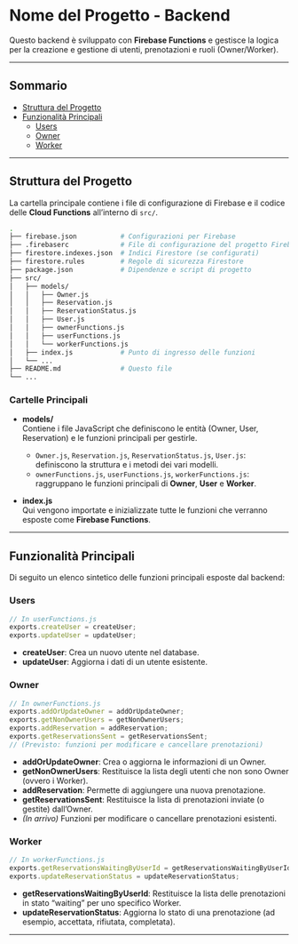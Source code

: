 # Nome del Progetto - Backend

Questo backend è sviluppato con **Firebase Functions** e gestisce la logica per la creazione e gestione di utenti, prenotazioni e ruoli (Owner/Worker).

---

## Sommario

- [Struttura del Progetto](#struttura-del-progetto)
- [Funzionalità Principali](#funzionalità-principali)
    - [Users](#users)
    - [Owner](#owner)
    - [Worker](#worker)

---

## Struttura del Progetto

La cartella principale contiene i file di configurazione di Firebase e il codice delle **Cloud Functions** all’interno di `src/`.

```bash
.
├── firebase.json           # Configurazioni per Firebase
├── .firebaserc             # File di configurazione del progetto Firebase
├── firestore.indexes.json  # Indici Firestore (se configurati)
├── firestore.rules         # Regole di sicurezza Firestore
├── package.json            # Dipendenze e script di progetto
├── src/
│   ├── models/
│   │   ├── Owner.js
│   │   ├── Reservation.js
│   │   ├── ReservationStatus.js
│   │   ├── User.js
│   │   ├── ownerFunctions.js
│   │   ├── userFunctions.js
│   │   └── workerFunctions.js
│   ├── index.js            # Punto di ingresso delle funzioni
│   └── ...
├── README.md               # Questo file
└── ...
```

### Cartelle Principali

- **models/**  
  Contiene i file JavaScript che definiscono le entità (Owner, User, Reservation) e le funzioni principali per gestirle.
    - `Owner.js`, `Reservation.js`, `ReservationStatus.js`, `User.js`: definiscono la struttura e i metodi dei vari modelli.
    - `ownerFunctions.js`, `userFunctions.js`, `workerFunctions.js`: raggruppano le funzioni principali di **Owner**, **User** e **Worker**.

- **index.js**  
  Qui vengono importate e inizializzate tutte le funzioni che verranno esposte come **Firebase Functions**.

---

## Funzionalità Principali

Di seguito un elenco sintetico delle funzioni principali esposte dal backend:

### Users

```js
// In userFunctions.js
exports.createUser = createUser;
exports.updateUser = updateUser;
```

- **createUser**: Crea un nuovo utente nel database.
- **updateUser**: Aggiorna i dati di un utente esistente.

### Owner

```js
// In ownerFunctions.js
exports.addOrUpdateOwner = addOrUpdateOwner;
exports.getNonOwnerUsers = getNonOwnerUsers;
exports.addReservation = addReservation;
exports.getReservationsSent = getReservationsSent;
// (Previsto: funzioni per modificare e cancellare prenotazioni)
```

- **addOrUpdateOwner**: Crea o aggiorna le informazioni di un Owner.
- **getNonOwnerUsers**: Restituisce la lista degli utenti che non sono Owner (ovvero i Worker).
- **addReservation**: Permette di aggiungere una nuova prenotazione.
- **getReservationsSent**: Restituisce la lista di prenotazioni inviate (o gestite) dall’Owner.
- *(In arrivo)* Funzioni per modificare o cancellare prenotazioni esistenti.

### Worker

```js
// In workerFunctions.js
exports.getReservationsWaitingByUserId = getReservationsWaitingByUserId;
exports.updateReservationStatus = updateReservationStatus;
```

- **getReservationsWaitingByUserId**: Restituisce la lista delle prenotazioni in stato “waiting” per uno specifico Worker.
- **updateReservationStatus**: Aggiorna lo stato di una prenotazione (ad esempio, accettata, rifiutata, completata).

---

